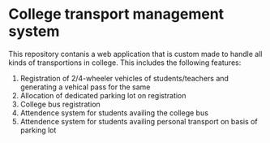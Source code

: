 # College transport management system
This repository contanis a web application that is custom made to handle all kinds of transportions in college.
This includes the following features:
1. Registration of 2/4-wheeler vehicles of students/teachers and generating a vehical pass for the same
2. Allocation of dedicated parking lot on registration
3. College bus registration
4. Attendence system for students availing the college bus
5. Attendence system for students availing personal transport on basis of parking lot
